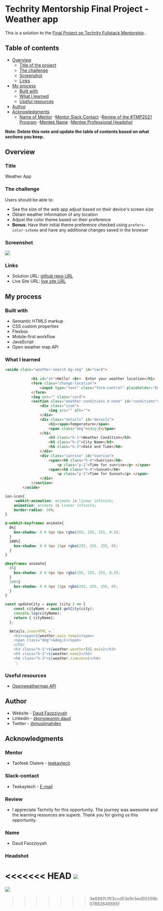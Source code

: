 # Techrity Mentorship Final Project - Weather app

This is a solution to the [Final Project on Techrity Fullstack Mentorship](https://techrity.org/mentorship).. 

## Table of contents

- [Overview](#overview)
  - [Title of the project](#title)
  - [The challenge](#the-challenge)
  - [Screenshot](#screenshot)
  - [Links](#links)
- [My process](#my-process)
  - [Built with](#built-with)
  - [What I learned](#what-i-learned)
  - [Useful resources](#useful-resources)
- [Author](#author)
- [Acknowledgments](#acknowledgments)
   - [Name of Mentor](#mentor)
   -[Mentor Slack Contact](#slack-contact)
   -[Review of the #TMP2021 Program](#review)
   -[Mentee Name](#name)
   -[Mentee Professional Headshot](#headshot)

**Note: Delete this note and update the table of contents based on what sections you keep.**

## Overview

### Title
Weather App

### The challenge

Users should be able to:

- See the size of the web app adjust based on their device's screen size
- Obtain weather information of any location
- Adjust the color theme based on their preference
- **Bonus**: Have their initial theme preference checked using `prefers-color-scheme` and have any additional changes saved in the browser

### Screenshot

![](img/screenshot.PNG)

### Links

- Solution URL: [github repo URL](https://your-solution-url.com)
- Live Site URL: [live site URL](https://your-live-site-url.com)

## My process

### Built with

- Semantic HTML5 markup
- CSS custom properties
- Flexbox
- Mobile-first workflow
- JavaScript
- Open weather map API

### What I learned

```html
<aside class="weather-search bg-img" id="card">
            
            <h1 id="sh">Hello! <br>  Enter your weather location</h1>
            <form class="change-location">
                <input type="text" class="form-control" placeholder="Enter city name" name="city">
            </form>
            <img src="" class="card">
            <section class="weather-conditions d-none" id="conditions">
                <div class="icon">
                    <img src="" alt="">
                </div>
                <div class="details" id="details">
                    <h1><span>Temperature</span>
                    <span class="deg">&deg;C</span>
                </h1>
                    <h3 class="h-1">Weather Condition</h3>
                    <h5 class="h-2">City Name</h5>
                    <h6 class="h-3">Date and Time</h6>
                </div>
                <div class="sunrise" id="sunrise">
                    <span><h6 class="h-4">Sunrise</h6>
                        <p class="p-1">Time for sunrise</p> </span>
                    <span><h6 class="h-4">Sunset</h6>
                        <p class="p-1">Time for Sunset</p> </span>
                </div>
            </section>
        </aside>
```
```css
ion-icon{
    -webkit-animation: animate 1s linear infinite;
    animation: animate 1s linear infinite;
    border-radius: 50%;
}

@-webkit-keyframes animate{
  0%{
    box-shadow: 0 0 0px 0px rgba(255, 255, 255, 0.5);
  }
  100%{
    box-shadow: 0 0 0px 15px rgba(255, 255, 255, 0);
  }
}

@keyframes animate{
  0%{
    box-shadow: 0 0 0px 0px rgba(255, 255, 255, 0.5);
  }
  100%{
    box-shadow: 0 0 0px 15px rgba(255, 255, 255, 0);
  }
}
```
```js
const updateCity = async (city ) => {
    const cityName = await getCity(city);
    console.log(cityName);
    return { cityName};
  };

  details.innerHTML = `
    <h1><span>${weather.main.temp}</span>
    <span class="deg">&deg;C</span>
    </h1>
    <h3 class="h-1">${weather.weather[0].main}</h3>
    <h5 class="h-2">${weather.name}</h5>
    <h6 class="h-3">${weather.timezone}</h6>
    `;
```

### Useful resources

- [Openweathermap API](https://openweathermap.org/current)

## Author

- Website - [Daud Faozziyyah](https://resume-cv-xi.vercel.app/)
- Linkedin - [@omowunmi daud](https://www.linkedin.com/in/faasamomowunmi-daud)
- Twitter - [@muslimahdev](https://www.twitter.com/muslimahdev)

## Acknowledgments

### Mentor
- Taofeek Olalere - [teekaytech](https://github.com/teekaytech)

### Slack-contact
- Teekaytech - [E-mail](olaleretaofeek@live.com)

### Review
- I appreciate Techrity for this opportunity. The journey was awesome and the learning resources are superb. Thank you for giving us this opportunity.

### Name
- Daud Faozziyyah 

### Headshot
<<<<<<< HEAD
![](img/headshot.jpg)
=======
![](img/headshot.jpg)
>>>>>>> 3e6997c1ff3ccd53e9c5ed50259b07882646655f
